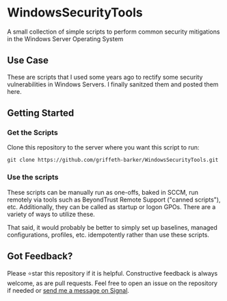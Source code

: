 # WindowsSecurityTools
A small collection of simple scripts to perform common security mitigations in the Windows Server Operating System

## Use Case
These are scripts that I used some years ago to rectify some security vulnerabilities in Windows Servers. I finally sanitzed them and posted them here.

## Getting Started
### Get the Scripts
Clone this repository to the server where you want this script to run:
```
git clone https://github.com/griffeth-barker/WindowsSecurityTools.git
```

### Use the scripts
These scripts can be manually run as one-offs, baked in SCCM, run remotely via tools such as BeyondTrust Remote Support ("canned scripts"), etc. Additionally, they can be called as startup or logon GPOs. There are a variety of ways to utilize these.

That said, it would probably be better to simply set up baselines, managed configurations, profiles, etc. idempotently rather than use these scripts.

## Got Feedback?
Please ⭐star this repository if it is helpful. Constructive feedback is always welcome, as are pull requests. Feel free to open an issue on the repository if needed or [send me a message on Signal](https://griff.systems/signal).

